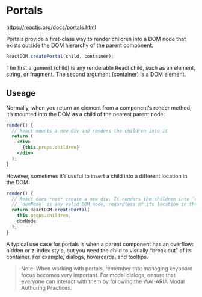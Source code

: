 # Portals

https://reactjs.org/docs/portals.html

Portals provide a first-class way to render children into a DOM node that exists outside the DOM
hierarchy of the parent component.

```jsx
ReactDOM.createPortal(child, container);
```

The first argument (child) is any renderable React child, such as an element, string, or fragment.
The second argument (container) is a DOM element.

## Useage

Normally, when you return an element from a component’s render method, it’s mounted into the DOM as
a child of the nearest parent node:

```jsx
render() {
  // React mounts a new div and renders the children into it
  return (
    <div>
      {this.props.children}
    </div>
  );
}
```

However, sometimes it’s useful to insert a child into a different location in the DOM:

```jsx
render() {
  // React does *not* create a new div. It renders the children into `domNode`.
  // `domNode` is any valid DOM node, regardless of its location in the DOM.
  return ReactDOM.createPortal(
    this.props.children,
    domNode
  );
}
```

A typical use case for portals is when a parent component has an overflow: hidden or z-index style,
but you need the child to visually “break out” of its container. For example, dialogs, hovercards,
and tooltips.

> Note: When working with portals, remember that managing keyboard focus becomes very important. For
> modal dialogs, ensure that everyone can interact with them by following the WAI-ARIA Modal
> Authoring Practices.
